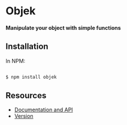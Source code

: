 # Objek

#### Manipulate your object with simple functions

## Installation

In NPM:

```bash

$ npm install objek

```

## Resources

- [Documentation and API](/API.md)
- [Version](/CHANGELOG.md)
